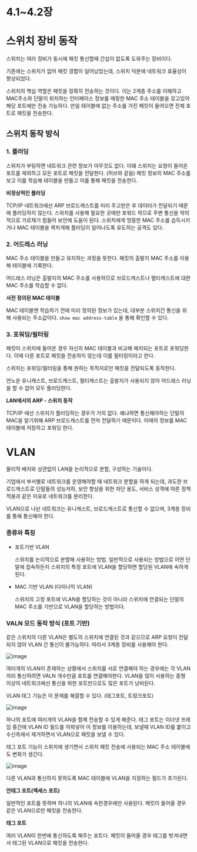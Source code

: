 # 4.1~4.2장

# 스위치 장비 동작

스위치는 여러 장비가 동시에 패킷 통신할때 간섭이 없도록 도와주는 장비이다.

기존에는 스위치가 없어 패킷 경합이 일어났었는데, 스위치 덕분에 네트워크 효율성이 향상되었다.

스위치의 핵심 역할은 패킷을 정확히 전송하는 것이다. 이는 2계층 주소를 이해하고 MAC주소와 단말이 위치하는 인터페이스 정보를 매핑한 MAC 주소 테이블을 갖고있어 해당 포트에만 전송 가능하다. 만일 테이블에 없는 주소를 가진 패킷이 들어오면 전체 포트로 패킷을 전송한다.

## 스위치 동작 방식

### 1. 플러딩

스위치가 부팅하면 네트워크 관련 정보가 아무것도 없다. 이떄 스위치는 요청이 들어온 포트를 제외하고 모든 포트로 패킷을 전달한다. (허브와 같음)
패킷 정보의 MAC 주소를 보고 이를 학습해 테이블을 만들고 이를 통해 패킷을 전송한다.

**비정상적인 플러딩**

TCP/IP 네트워크에선 ARP 브로드캐스트를 미리 주고받은 후 데이터가 전달되기 때문에 플러딩하지 않는다. 스위치를 사용해 필요한 곳에만 포워드 하므로 주변 통신을 악의적으로 가로채기 힘들어 보안에 도움이 된다. 스위치에게 엉뚱한 MAC 주소를 습득시키거나 MAC 테이블을 꽉차게해 플러딩이 일어나도록 유도하는 공격도 있다.

### 2. 어드레스 러닝

MAC 주소 테이블을 만들고 유지하는 과정을 뜻한다. 패킷의 출발지 MAC 주소를 이용해 테이블에 기록한다.

어드레스 러닝은 출발지의 MAC 주소를 사용하므로 브로드캐스트나 멀티캐스트에 대한 MAC 주소를 학습할 수 없다.

**사전 정의된 MAC 테이블**

MAC 테이블엔 학습하기 전에 미리 정의된 정보가 있는데, 대부분 스위치간 통신을 위해 사용되는 주소값이다. `show mac address-table` 을 통해 확인할 수 있다.

### 3. 포워딩/필터링

패킷이 스위치에 들어온 경우 자신의 MAC 테이블과 비교해 매치되는 포트로 포워딩한다. 이때 다른 포트로 패킷을 전송하지 않는데 이를 필터링이라고 한다.

스위치는 포워딩/필터링을 통해 원하는 목적지로만 패킷을 전달되도록 동작한다.

언노운 유니캐스트, 브로드캐스트, 멀티캐스트는 출발지가 사용되지 않아 어드레스 러닝을 할 수 없어 모두 플러딩한다.

**LAN에서의 ARP - 스위치 동작**

TCP/IP 에선 스위치가 플러딩하는 경우가 거의 없다. 왜냐하면 통신해야하는 단말의 MAC을 알기위해 ARP 브로드캐스트를 먼저 전달하기 때문이다. 이때의 정보를 MAC 테이블에 저장하고 포워딩 한다.

# VLAN

물리적 배치와 상관없이 LAN을 논리적으로 분할, 구성하는 기술이다.

기업에서 부서별로 네트워크를 운영해야할 때 네트워크 분할을 하게 되는데, 과도한 브로드캐스트로 단말들의 성능저하, 보안 향상을 위한 차단 용도, 서비스 성격에 따른 정책 적용과 같은 이유로 네트워크를 분리한다.

VLAN으로 나뉜 네트워크는 유니캐스트, 브로드캐스트로 통신할 수 없으며, 3계층 장비를 통해 통신해야 한다.

### 종류와 특징

- 포트기반 VLAN
    
    스위치를 논리적으로 분할해 사용하는 방법. 일반적으로 사용되는 방법으로 어떤 단말에 접속하든지 스위치의 특정 포트에 VLAN을 할당하면 할당된 VLAN에 속하게 된다.
    
- MAC 기반 VLAN (다이나믹 VLAN)
    
    스위치의 고정 포트에 VLAN을 할당하는 것이 아니라 스위치에 연결되는 단말의 MAC 주소를 기반으로 VLAN을 할당하는 방법이다.
    

### VALN 모드 동작 방식 (포트 기반)

같은 스위치의 다른 VLAN은 별도의 스위치에 연결된 것과 같으므로 ARP 요청이 전달되지 않아 VLAN 간 통신이 불가능하다. 따라서 3계층 장비를 사용해야 한다. 

![image](https://github.com/Deep-Dive-Study/network-for-engineer/assets/85796588/a61eb433-0b5e-4a07-8eb0-7ea21226feca)

여러개의 VLAN이 존재하는 상황에서 스위치를 서로 연결해야 하는 경우에는 각 VLAN끼리 통신하려면 VALN 개수만큼 포트를 연결해야한다. VLAN을 많이 사용하는 중형 이상의 네트워크에선 통신을 위한 포트만으로도 많은 포트가 낭비된다.

VLAN 태그 기능은 이 문제를 해결할 수 있다. (태그포트, 트렁크포트)

![image](https://github.com/Deep-Dive-Study/network-for-engineer/assets/85796588/2bed8ae6-03fb-4bd7-9f67-d0b18d0aa6a7)

하나의 포트에 여러개의 VLAN을 함께 전송할 수 있게 해준다. 태그 포트는 이더넷 프레임 중간에 VLAN ID 필드를 끼워넣어 이 정보를 이용하는데, 보낼때 VLAN ID를 붙이고 수신측에서 제거하면서 VLAN으로 패킷을 보낼 수 있다.

태그 포트 기능이 스위치에 생기면서 스위치 패킷 전송에 사용되는 MAC 주소 테이블에도 변화가 생긴다.

![image](https://github.com/Deep-Dive-Study/network-for-engineer/assets/85796588/6aacaf47-5d2a-423a-9ffc-85cfe7008324)

다른 VLAN과 통신하지 못하도록 MAC 테이블에 VLAN을 지정하는 필드가 추가된다.

**언태그 포트(엑세스 포트)**

일반적인 포트를 뜻하며 하나의 VLAN에 속한경우에만 사용된다. 패킷이 들어올 경우 같은 VLAN으로만 패킷을 전송한다.

**태그 포트**

여러 VLAN이 한번에 통신하도록 해주는 포트다. 패킷이 들어올 경우 태그를 벗겨내면서 태그된 VLAN으로 패킷을 전송한다.
